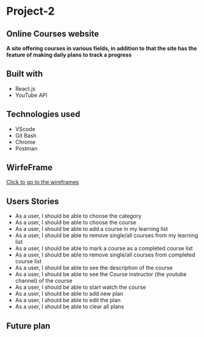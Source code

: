 # Project-2

## Online Courses website

**A site offering courses in various fields, in addition to that the site has the feature of making daily plans to track a progress**

## Built with

- React.js
- YouTube API

## Technologies used

- VScode
- Git Bash
- Chrome
- Postman

## WirfeFrame
[Click to go to the wireframes](https://drive.google.com/file/d/1kRntQAqNk8xWCp21U0zLuB1YpffwfvND/view?usp=sharing)

## Users Stories
- As a user, I should be able to choose the category
- As a user, I should be able to choose the course
- As a user, I should be able to add a course in my learning list
- As a user, I should be able to remove single/all  courses from my learning list
- As a user, I should be able to mark a course as a completed course list
- As a user, I should be able to remove single/all  courses from completed course list
- As a user, I should be able to see the description of the course
- As a user, I should be able to see the Course instructor (the youtube channel) of the course
- As a user, I should be able to start watch the course
- As a user, I should be able to add new plan
- As a user, I should be able to edit the plan
- As a user, I should be able to clear all plans

## Future plan

